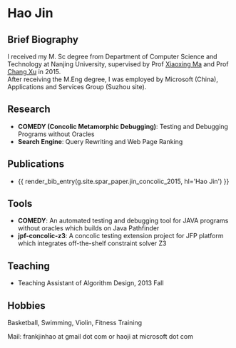 # Hao Jin

## Brief Biography

I received my M. Sc degree from Department of Computer Science and Technology at Nanjing University, supervised by Prof <a href="http://moon.nju.edu.cn/~xxm">Xiaoxing Ma</a> and Prof <a href="http://cs.nju.edu.cn/changxu/">Chang Xu</a> in 2015.
<br>After receiving the M.Eng degree, I was employed by Microsoft (China), Applications and Services Group (Suzhou site).

## Research
* **COMEDY (Concolic Metamorphic Debugging)**: Testing and Debugging Programs without Oracles</h4></li>
* **Search Engine**: Query Rewriting and Web Page Ranking

## Publications

* {{ render_bib_entry(g.site.spar_paper.jin_concolic_2015, hl='Hao Jin') }}

## Tools

* **COMEDY**: An automated testing and debugging tool for JAVA programs without oracles which builds on Java Pathfinder
* **jpf-concolic-z3**: A concolic testing extension project for JFP platform which integrates off-the-shelf constraint solver Z3

## Teaching
* Teaching Assistant of Algorithm Design,  2013 Fall

## Hobbies

Basketball, Swimming, Violin, Fitness Training

Mail: frankjinhao at gmail dot com or haoji at microsoft dot com
